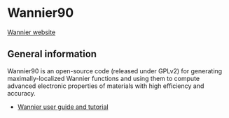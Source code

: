 # Wannier90

[Wannier website](http://www.wannier.org/)

## General information

Wannier90 is an open-source code (released under GPLv2) for generating 
maximally-localized Wannier functions and using them to compute advanced 
electronic properties of materials with high efficiency and accuracy.

  * [Wannier user guide and tutorial](http://www.wannier.org/support/)